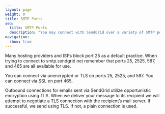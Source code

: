 ```yaml
---
layout: page
weight: 0
title: SMTP Ports
seo:
  title: SMTP Ports
  description: "You may connect with SendGrid over a variety of SMTP ports: unencrypted or with TLS on ports 25, 2525, and 587 and via SSL on port 465."
navigation:
  show: true
---
```


Many hosting providers and ISPs block port 25 as a default practice. When trying to connect to smtp.sendgrid.net remember that ports 25, 2525, 587, and 465 are all available for use.

You can connect via unencrypted or TLS on ports 25, 2525, and 587. You can connect via SSL on port 465.

Outbound connections for emails sent via SendGrid utilize opportunistic encryption using TLS. When we deliver your message to its recipient we will attempt to negotiate a TLS connection with the recipient’s mail server. If successful, we send using TLS. If not, a plain connection is used.
